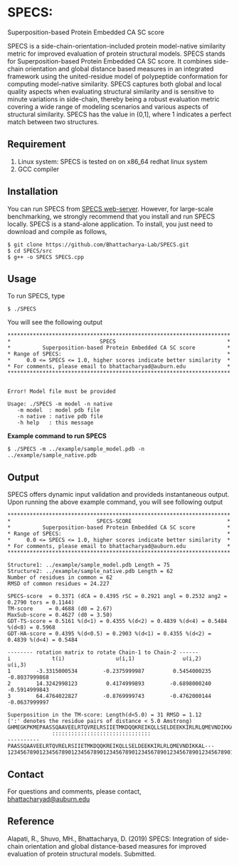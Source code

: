 # SPECS: 
Superposition-based Protein Embedded CA SC score

SPECS is a side-chain-orientation-included protein model-native similarity metric for improved evaluation of protein structural models. SPECS stands for Superposition-based Protein Embedded CA SC score. It combines side-chain orientation and global distance based measures in an integrated framework using the united-residue model of polypeptide conformation for computing model-native similarity. SPECS captures both global and local quality aspects when evaluating structural similarity and is sensitive to minute variations in side-chain, thereby being a robust evaluation metric covering a wide range of modeling scenarios and various aspects of structural similarity. SPECS has the value in (0,1], where 1 indicates a perfect match between two structures.

## Requirement
1. Linux system: SPECS is tested on on x86_64 redhat linux system
2. GCC compiler

## Installation
You can run SPECS from <a href="http://watson.cse.eng.auburn.edu/SPECS/">SPECS web-server</a>. However, for large-scale benchmarking, we strongly recommend that you install and run SPECS locally.
SPECS is a stand-alone application. To install, you just need to download and compile as follows,
```
$ git clone https://github.com/Bhattacharya-Lab/SPECS.git
$ cd SPECS/src
$ g++ -o SPECS SPECS.cpp
```
## Usage
To run SPECS, type
```
$ ./SPECS
```
You will see the following output
```
**********************************************************************
*                            SPECS                                   *
*          Superposition-based Protein Embedded CA SC score          *
* Range of SPECS:                                                    *
*     0.0 <= SPECS <= 1.0, higher scores indicate better similarity  *
* For comments, please email to bhattacharyad@auburn.edu             *
**********************************************************************


Error! Model file must be provided

Usage: ./SPECS -m model -n native
   -m model  : model pdb file
   -n native : native pdb file
   -h help   : this message
```
<b>Example command to run SPECS</b>
```
$ ./SPECS -m ../example/sample_model.pdb -n ../example/sample_native.pdb
```
## Output
SPECS offers dynamic input validation and provideds instantaneous output. Upon running the above example command, you will see following output
```
**********************************************************************
*                           SPECS-SCORE                              *
*          Superposition-based Protein Embedded CA SC score          *
* Range of SPECS:                                                    *
*     0.0 <= SPECS <= 1.0, higher scores indicate better similarity  *
* For comments, please email to bhattacharyad@auburn.edu             *
**********************************************************************

Structure1: ../example/sample_model.pdb Length = 75
Structure2: ../example/sample_native.pdb Length = 62
Number of residues in common = 62
RMSD of common residues = 24.227

SPECS-score  = 0.3371 (dCA = 0.4395 rSC = 0.2921 angl = 0.2532 ang2 = 0.2790 tors = 0.1144)
TM-score     = 0.4688 (d0 = 2.67)
MaxSub-score = 0.4627 (d0 = 3.50)
GDT-TS-score = 0.5161 %(d<1) = 0.4355 %(d<2) = 0.4839 %(d<4) = 0.5484 %(d<8) = 0.5968
GDT-HA-score = 0.4395 %(d<0.5) = 0.2903 %(d<1) = 0.4355 %(d<2) = 0.4839 %(d<4) = 0.5484

-------- rotation matrix to rotate Chain-1 to Chain-2 ------
i             t(i)                u(i,1)               u(i,2)               u(i,3)
1        -3.3315000534        -0.2375999987         0.5454000235        -0.8037999868
2        14.3242998123         0.4174999893        -0.6898000240        -0.5914999843
3        64.4764022827        -0.8769999743        -0.4762000144        -0.0637999997

Superposition in the TM-score: Length(d<5.0) = 31 RMSD = 1.12
(':' denotes the residue pairs of distance < 5.0 Amstrong)
GHMEGKPKMEPAASSQAAVEELRTQVRELRSIIETMKDQQKREIKQLLSELDEEKKIRLRLQMEVNDIKKALQSK
              :::::::::::::::::::::::::::::::                              
----------PAASSQAAVEELRTQVRELRSIIETMKDQQKREIKQLLSELDEEKKIRLRLQMEVNDIKKAL---
123456789012345678901234567890123456789012345678901234567890123456789012345
```
## Contact
For questions and comments, please contact,<br/>
bhattacharyad@auburn.edu

## Reference
Alapati, R., Shuvo, MH., Bhattacharya, D. (2019) SPECS: Integration of side-chain orientation and global distance-based measures for improved evaluation of protein structural models. Submitted.
